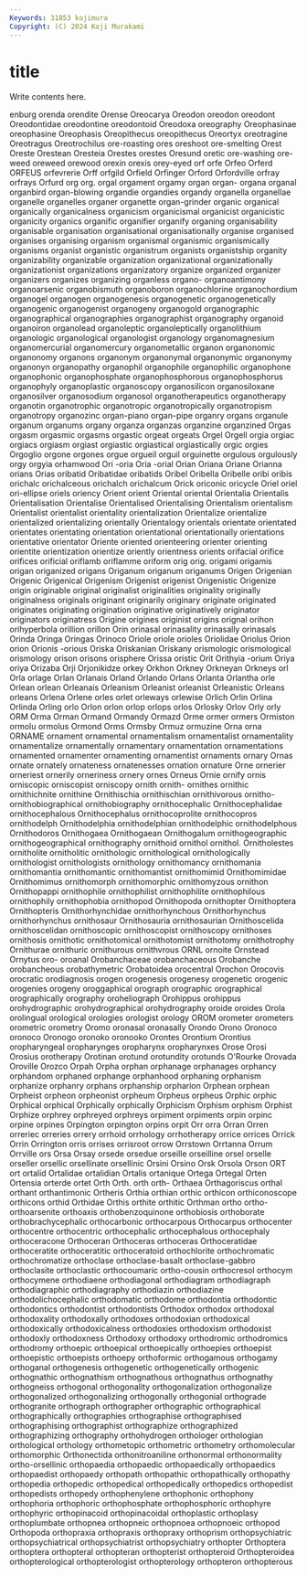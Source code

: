 ```yaml
---
Keywords: 31853 kojimura
Copyright: (C) 2024 Koji Murakami
---
```


# title

Write contents here.



enburg orenda orendite Orense Oreocarya Oreodon
oreodon oreodont Oreodontidae oreodontine oreodontoid Oreodoxa oreography Oreophasinae oreophasine Oreophasis
Oreopithecus oreopithecus Oreortyx oreotragine Oreotragus Oreotrochilus ore-roasting ores oreshoot ore-smelting
Orest Oreste Orestean Oresteia Orestes orestes Oresund oretic ore-washing ore-weed
oreweed orewood orexin orexis orey-eyed orf orfe Orfeo Orferd ORFEUS
orfevrerie Orff orfgild Orfield Orfinger Orford Orfordville orfray orfrays Orfurd
org org. orgal orgament orgamy organ organ- organa organal organbird
organ-blowing organdie organdies organdy organella organellae organelle organelles organer organette
organ-grinder organic organical organically organicalness organicism organicismal organicist organicistic organicity
organics organific organifier organify organing organisability organisable organisation organisational organisationally
organise organised organises organising organism organismal organismic organismically organisms organist
organistic organistrum organists organistship organity organizability organizable organization organizational organizationally
organizationist organizations organizatory organize organized organizer organizers organizes organizing organless
organo- organoantimony organoarsenic organobismuth organoboron organochlorine organochordium organogel organogen organogenesis
organogenetic organogenetically organogenic organogenist organogeny organogold organographic organographical organographies organographist
organography organoid organoiron organolead organoleptic organoleptically organolithium organologic organological organologist
organology organomagnesium organomercurial organomercury organometallic organon organonomic organonomy organons organonym
organonymal organonymic organonymy organonyn organopathy organophil organophile organophilic organophone organophonic
organophosphate organophosphorous organophosphorus organophyly organoplastic organoscopy organosilicon organosiloxane organosilver organosodium
organosol organotherapeutics organotherapy organotin organotrophic organotropic organotropically organotropism organotropy organozinc
organ-piano organ-pipe organry organs organule organum organums organy organza organzas
organzine organzined Orgas orgasm orgasmic orgasms orgastic orgeat orgeats Orgel
Orgell orgia orgiac orgiacs orgiasm orgiast orgiastic orgiastical orgiastically orgic
orgies Orgoglio orgone orgones orgue orgueil orguil orguinette orgulous orgulously
orgy orgyia orhamwood Ori -oria Oria -orial Orian Oriana Oriane
Orianna orians Orias oribatid Oribatidae oribatids Oribel Oribella Oribelle oribi
oribis orichalc orichalceous orichalch orichalcum Orick oriconic oricycle Oriel oriel
ori-ellipse oriels oriency Orient orient Oriental oriental Orientalia Orientalis Orientalisation
Orientalise Orientalised Orientalising Orientalism orientalism Orientalist orientalist orientality orientalization Orientalize
orientalize orientalized orientalizing orientally Orientalogy orientals orientate orientated orientates orientating
orientation orientational orientationally orientations orientative orientator Oriente oriented orienteering orienter
orienting orientite orientization orientize oriently orientness orients orifacial orifice orifices
orificial oriflamb oriflamme oriform orig orig. origami origamis origan origanized
origans Origanum origanum origanums Origen Origenian Origenic Origenical Origenism Origenist
origenist Origenistic Origenize origin originable original originalist originalities originality originally
originalness originals originant originarily originary originate originated originates originating origination
originative originatively originator originators originatress Origine origines originist origins orignal
orihon orihyperbola orillion orillon Orin orinasal orinasality orinasally orinasals Orinda
Oringa Oringas Orinoco Oriole oriole orioles Oriolidae Oriolus Orion orion
Orionis -orious Oriska Oriskanian Oriskany orismologic orismological orismology orison orisons
orisphere Orissa oristic Orit Orithyia -orium Oriya oriya Orizaba Orji
Orjonikidze orkey Orkhon Orkney Orkneyan Orkneys orl Orla orlage Orlan
Orlanais Orland Orlando Orlans Orlanta Orlantha orle Orlean orlean Orleanais
Orleanism Orleanist orleanist Orleanistic Orleans orleans Orlena Orlene orles orlet
orleways orlewise Orlich Orlin Orlina Orlinda Orling orlo Orlon orlon
orlop orlops orlos Orlosky Orlov Orly orly ORM Orma Orman
Ormand Ormandy Ormazd Orme ormer ormers Ormiston ormolu ormolus Ormond
Orms Ormsby Ormuz ormuzine Orna orna ORNAME ornament ornamental ornamentalism
ornamentalist ornamentality ornamentalize ornamentally ornamentary ornamentation ornamentations ornamented ornamenter ornamenting
ornamentist ornaments ornary Ornas ornate ornately ornateness ornatenesses ornation ornature
Orne ornerier orneriest ornerily orneriness ornery ornes Orneus Ornie ornify
ornis orniscopic orniscopist orniscopy ornith ornith- ornithes ornithic ornithichnite ornithine
Ornithischia ornithischian ornithivorous ornitho- ornithobiographical ornithobiography ornithocephalic Ornithocephalidae ornithocephalous Ornithocephalus
ornithocoprolite ornithocopros ornithodelph Ornithodelphia ornithodelphian ornithodelphic ornithodelphous Ornithodoros Ornithogaea Ornithogaean
Ornithogalum ornithogeographic ornithogeographical ornithography ornithoid ornithol ornithol. Ornitholestes ornitholite ornitholitic
ornithologic ornithological ornithologically ornithologist ornithologists ornithology ornithomancy ornithomania ornithomantia ornithomantic
ornithomantist ornithomimid Ornithomimidae Ornithomimus ornithomorph ornithomorphic ornithomyzous ornithon Ornithopappi ornithophile
ornithophilist ornithophilite ornithophilous ornithophily ornithophobia ornithopod Ornithopoda ornithopter Ornithoptera Ornithopteris
Ornithorhynchidae ornithorhynchous Ornithorhynchus ornithorhynchus ornithosaur Ornithosauria ornithosaurian Ornithoscelida ornithoscelidan ornithoscopic
ornithoscopist ornithoscopy ornithoses ornithosis ornithotic ornithotomical ornithotomist ornithotomy ornithotrophy Ornithurae
ornithuric ornithurous ornithvrous ORNL ornoite Ornstead Ornytus oro- oroanal Orobanchaceae
orobanchaceous Orobanche orobancheous orobathymetric Orobatoidea orocentral Orochon Orocovis orocratic orodiagnosis
orogen orogenesis orogenesy orogenetic orogenic orogenies orogeny oroggaphical orograph orographic
orographical orographically orography oroheliograph Orohippus orohippus orohydrographic orohydrographical orohydrography oroide
oroides Orola orolingual orological orologies orologist orology OROM orometer orometers
orometric orometry Oromo oronasal oronasally Orondo Orono Oronoco oronoco Oronogo
oronoko oronooko Orontes Orontium Orontius oropharyngeal oropharynges oropharynx oropharynxes Orose
Orosi Orosius orotherapy Orotinan orotund orotundity orotunds O'Rourke Orovada Oroville
Orozco Orpah Orpha orphan orphanage orphanages orphancy orphandom orphaned orphange
orphanhood orphaning orphanism orphanize orphanry orphans orphanship orpharion Orphean orphean
Orpheist orpheon orpheonist orpheum Orpheus orpheus Orphic orphic Orphical orphical
Orphically orphically Orphicism Orphism orphism Orphist Orphize orphrey orphreyed orphreys
orpiment orpiments orpin orpinc orpine orpines Orpington orpington orpins orpit
Orr orra Orran Orren orreriec orreries orrery orrhoid orrhology orrhotherapy
orrice orrices Orrick Orrin Orrington orris orrises orrisroot orrow Orrstown
Orrtanna Orrum Orrville ors Orsa Orsay orsede orsedue orseille orseilline
orsel orselle orseller orsellic orsellinate orsellinic Orsini Orsino Orsk Orsola
Orson ORT ort ortalid Ortalidae ortalidian Ortalis ortanique Ortega Ortegal
Orten Ortensia orterde ortet Orth Orth. orth orth- Orthaea Orthagoriscus
orthal orthant orthantimonic Ortheris Orthia orthian orthic orthicon orthiconoscope orthicons
orthid Orthidae Orthis orthite orthitic Orthman ortho ortho- orthoarsenite orthoaxis
orthobenzoquinone orthobiosis orthoborate orthobrachycephalic orthocarbonic orthocarpous Orthocarpus orthocenter orthocentre orthocentric
orthocephalic orthocephalous orthocephaly orthoceracone Orthoceran Orthoceras orthoceras Orthoceratidae orthoceratite orthoceratitic
orthoceratoid orthochlorite orthochromatic orthochromatize orthoclase orthoclase-basalt orthoclase-gabbro orthoclasite orthoclastic orthocoumaric
ortho-cousin orthocresol orthocym orthocymene orthodiaene orthodiagonal orthodiagram orthodiagraph orthodiagraphic orthodiagraphy
orthodiazin orthodiazine orthodolichocephalic orthodomatic orthodome orthodontia orthodontic orthodontics orthodontist orthodontists
Orthodox orthodox orthodoxal orthodoxality orthodoxally orthodoxes orthodoxian orthodoxical orthodoxically orthodoxicalness
orthodoxies orthodoxism orthodoxist orthodoxly orthodoxness Orthodoxy orthodoxy orthodromic orthodromics orthodromy
orthoepic orthoepical orthoepically orthoepies orthoepist orthoepistic orthoepists orthoepy orthoformic orthogamous
orthogamy orthoganal orthogenesis orthogenetic orthogenetically orthogenic orthognathic orthognathism orthognathous orthognathus
orthognathy orthogneiss orthogonal orthogonality orthogonalization orthogonalize orthogonalized orthogonalizing orthogonally orthogonial
orthograde orthogranite orthograph orthographer orthographic orthographical orthographically orthographies orthographise orthographised
orthographising orthographist orthographize orthographized orthographizing orthography orthohydrogen orthologer orthologian orthological
orthology orthometopic orthometric orthometry orthomolecular orthomorphic Orthonectida orthonitroaniline orthonormal orthonormality
ortho-orsellinic orthopaedia orthopaedic orthopaedically orthopaedics orthopaedist orthopaedy orthopath orthopathic orthopathically
orthopathy orthopedia orthopedic orthopedical orthopedically orthopedics orthopedist orthopedists orthopedy orthophenylene
orthophonic orthophony orthophoria orthophoric orthophosphate orthophosphoric orthophyre orthophyric orthopinacoid orthopinacoidal
orthoplastic orthoplasy orthoplumbate orthopnea orthopneic orthopnoea orthopnoeic orthopod Orthopoda orthopraxia
orthopraxis orthopraxy orthoprism orthopsychiatric orthopsychiatrical orthopsychiatrist orthopsychiatry orthopter Orthoptera orthoptera
orthopteral orthopteran orthopterist orthopteroid Orthopteroidea orthopterological orthopterologist orthopterology orthopteron orthopterous
